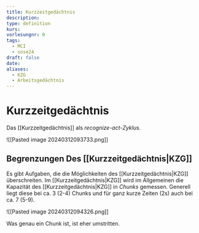 ```yaml
---
title: Kurzzeitgedächtnis
description: 
type: definition
kurs: 
vorlesungnr: 0
tags:
  - MCI
  - sose24
draft: false
date: 
aliases:
  - KZG
  - Arbeitsgedächtnis
---
```


# Kurzzeitgedächtnis

Das [[Kurzzeitgedächtnis]] als *recognize-act-Zyklus*.

![[Pasted image 20240312093733.png]]

## Begrenzungen Des [[Kurzzeitgedächtnis|KZG]]

Es gibt Aufgaben, die die Möglichkeiten des [[Kurzzeitgedächtnis|KZG]] überschreiten. Im [[Kurzzeitgedächtnis|KZG]] wird im Allgemeinen die Kapazität des [[Kurzzeitgedächtnis|KZG]] in *Chunks* gemessen. Generell liegt diese bei ca. 3 (2-4) Chunks und für ganz kurze Zeiten (2s) auch bei ca. 7 (5-9).

![[Pasted image 20240312094326.png]]

Was genau ein Chunk ist, ist eher umstritten. 